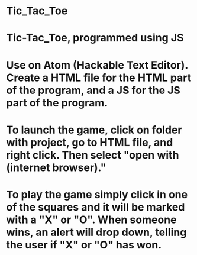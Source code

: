 # Tic_Tac_Toe
# Tic-Tac_Toe, programmed using JS

# Use on Atom (Hackable Text Editor). Create a HTML file for the HTML part of the program, and a JS for the JS part of the program. 
# To launch the game, click on folder with project, go to HTML file, and right click. Then select "open with (internet browser)."
# To play the game simply click in one of the squares and it will be marked with a "X" or "O". When someone wins, an alert will drop down, telling the user if "X" or "O" has won.
